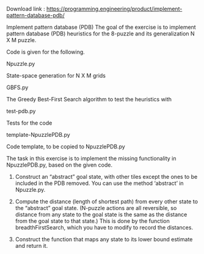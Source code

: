 Download link : https://programming.engineering/product/implement-pattern-database-pdb/

Implement pattern database (PDB)
The goal of the exercise is to implement pattern database (PDB) heuristics for the 8-puzzle and its generalization N X M puzzle.

Code is given for the following.

Npuzzle.py

State-space generation for N X M grids

GBFS.py

The Greedy Best-First Search algorithm to test the heuristics with

test-pdb.py

Tests for the code

template-NpuzzlePDB.py

Code template, to be copied to NpuzzlePDB.py

The task in this exercise is to implement the missing functionality in NpuzzlePDB.py, based on the given code.

1. Construct an “abstract” goal state, with other tiles except the ones to be included in the PDB removed. You can use the method ‘abstract’ in Npuzzle.py.

2. Compute the distance (length of shortest path) from every other state to the “abstract” goal state. (N-puzzle actions are all reversible, so distance from any state to the goal state is the same as the distance from the goal state to that state.) This is done by the function breadthFirstSearch, which you have to modify to record the distances.

3. Construct the function that maps any state to its lower bound estimate and return it.
